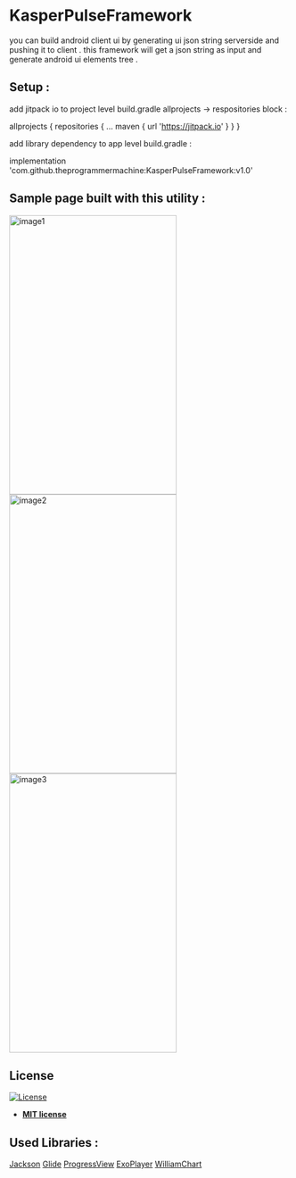 # KasperPulseFramework
you can build android client ui by generating ui json string serverside and pushing it to client . this framework will get a json string as input and generate android ui elements tree . 

## Setup :

add jitpack io to project level build.gradle allprojects -> respositories block :

  allprojects 
  {
    repositories 
    {
      ...
      maven { url 'https://jitpack.io' }
    }
  }

add library dependency to app level build.gradle :

  implementation 'com.github.theprogrammermachine:KasperPulseFramework:v1.0'

## Sample page built with this utility :

<p float="left">
  <img src="https://github.com/theprogrammermachine/KasperPulseFramework/blob/master/images/image1.jpg" alt="image1" width="300" height="500">
  <img src="https://github.com/theprogrammermachine/KasperPulseFramework/blob/master/images/image2.jpg" alt="image2" width="300" height="500">
  <img src="https://github.com/theprogrammermachine/KasperPulseFramework/blob/master/images/image3.jpg" alt="image3" width="300" height="500">
</p>

## License

[![License](http://img.shields.io/:license-mit-blue.svg?style=flat-square)](http://badges.mit-license.org)

- **[MIT license](http://opensource.org/licenses/mit-license.php)**

## Used Libraries :

  [Jackson](https://github.com/FasterXML/jackson)
  [Glide](https://github.com/bumptech/glide)
  [ProgressView](https://github.com/Moosphan/Material-ProgressView)
  [ExoPlayer](https://github.com/google/ExoPlayer)
  [WilliamChart](https://github.com/diogobernardino/WilliamChart)
  
